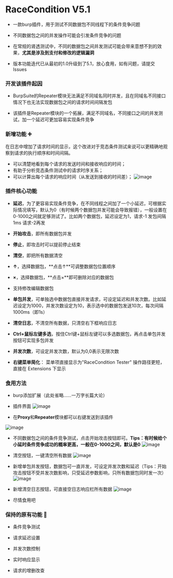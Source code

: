 # RaceCondition V5.1
- 一款burp插件，用于测试不同数据包不同线程下的条件竞争问题

- 不同数据包之间的并发操作可能会引发条件竞争的问题

- 在常规的肾透测试中，不同的数据包之间并发测试可能会带来意想不到的效果，**尤其是涉及到支付和修改的逻辑漏洞**

- 版本功能迭代已从最初的1.0升级到了5.1，放心食用，如有问题，请提交Issues

### 开发该插件起因

- BurpSuite的Repeater模块无法满足不同域名同时并发，且在同域名不同接口情况下也无法实现数据包之间的请求时间间隔发包

- 该插件是Repeater模块的一个拓展，满足不同域名，不同接口之间的并发测试，加一个延迟可更加容易实现条件竞争

### 新增功能 ➕
在日志中增加了请求时间的显示，这个改进对于竞态条件测试来说可以更精确地观察到请求的执行顺序和时间间隔。

- 可以清楚地看到每个请求的发送时间和接收响应的时间；
- 有助于分析竞态条件测试中的请求时序关系；
- 可以计算出每个请求的响应时间（从发送到接收的时间差）；
![image](https://github.com/user-attachments/assets/9837e84b-5d96-44ab-a2f3-b0189a76e1b8)


### 插件核心功能 
- **延迟**，为了更容易实现条件竞争，在不同线程之间加了一个小延迟，可根据实际情况填写，默认为0（有时候两个数据包并发可能会导致报错），一般设置在0-1000之间就足够测试了。比如两个数据包，延迟设定为1，请求-1 发包间隔1ms 请求-2再发

- **开始攻击**，即所有数据包并发

- **停止**，即攻击时可以提前停止结束

- **清空**，即把所有数据清空

- **↑**，选择数据包，**点击↑**可调整数据包位置顺序

- **×**，选择数据包，**点击×**即可删除对应的数据包

- 支持修改编辑数据包 

- **单包并发**，可单独选中数据包直接并发请求，可设定延迟和并发次数。比如延迟设定为1000，并发次数设定为10，表示选中的数据包发送10次，每次间隔1000ms（即1s）

- **清空日志**，不清空所有数据，只清空右下框响应日志

- **Ctrl+鼠标左键多选**，按住Ctrl键+鼠标左键可以多选数据包，再点击单包并发按钮可实现多包并发

- **并发次数**，可设定并发次数，默认为0,0表示无限次数

- **右键菜单简化**：
菜单项直接显示为"RaceCondition Tester"
操作路径更短，直接在 Extensions 下显示

### 食用方法
- burp添加扩展（此处省略......一万字长篇大论）

- 插件界面
![image](https://github.com/user-attachments/assets/a908aeda-1368-4fa4-b1f1-b2dd9fb88f8c)

- 在**Proxy**和**Repeater**模块都可以右键发送到该插件

![image](https://github.com/user-attachments/assets/0fdad007-e3b4-4d2d-a9f1-863d06360913)

- 不同数据包之间的条件竞争测试，点击开始攻击按钮即可。**Tips：有时候给个小延时条件竞争成功的概率更高，一般在0-1000之间，默认是0**
![image](https://github.com/user-attachments/assets/487b9617-f315-4a15-9530-de36bd0dc4a5)

- 清空按钮，一键清空所有数据
![image](https://github.com/user-attachments/assets/2bef18a7-310c-4cbd-8af5-bdddc7e1ccce)

- 新增单包并发按钮，数据包可一直并发，可设定并发次数和延迟（Tips：开始攻击按钮不受并发次数影响，只受延迟参数影响，只所有数据包同时发一次）
![image](https://github.com/user-attachments/assets/034575ee-3503-4b94-b6e6-4a4de72ab6ba)

- 新增清空日志按钮，可直接空日志响应栏所有数据
![image](https://github.com/user-attachments/assets/a5366542-6893-4dc4-b29a-e894037ba923)

- 尽情食用吧


### 保持的原有功能 🔄

- 条件竞争测试

- 请求延迟设置

- 并发次数控制

- 实时响应显示

- 请求的增删改查
